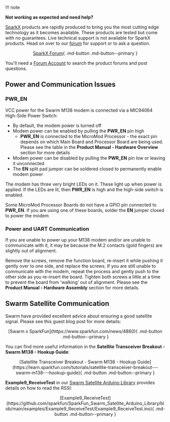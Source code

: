 !!! note
    <p><span class="glyphicon glyphicon-question-sign" aria-hidden="true"></span> <strong>Not working as expected and need help? </strong></p>
    <p><a href="https://www.sparkfun.com/sparkx">SparkX</a> products are rapidly produced to bring you the most cutting edge technology as it becomes available. These products are tested but come with no guarantees. Live technical support is not available for SparkX products. Head on over to our <a href="https://forum.sparkfun.com/viewforum.php?f=123">forum</a> for support or to ask a question.<p>
    <center>
    [SparkX Forum](https://forum.sparkfun.com/viewforum.php?f=123){ .md-button .md-button--primary }
    </center>
    <p>You'll need a <a href="https://forum.sparkfun.com/ucp.php?mode=register">Forum Account</a> to search the product forums and post questions.<p>


## Power and Communication Issues

### PWR_EN

VCC power for the Swarm M138 modem is connected via a MIC94064 High-Side Power Switch:

* By default, the modem power is turned off
* Modem power can be enabled by pulling the **PWR_EN** pin high
    * **PWR_EN** is connected to the MicroMod Processor - the exact pin depends on which Main Board and Processor Board are being used. Please see the table in the **Product Manual - Hardware Overview** section for more details
* Modem power can be disabled by pulling the **PWR_EN** pin low or leaving it unconnected
* The **EN** split pad jumper can be soldered closed to permanently enable modem power

The modem has three very bright LEDs on it. These light up when power is applied. If the LEDs are lit, then **PWR_EN** is high and the high-side switch is enabled.

Some MicroMod Processor Boards do not have a GPIO pin connected to **PWR_EN**. If you are using one of these boards, solder the **EN** jumper closed to power the modem

### Power and UART Communication

If you are unable to power up your M138 modem and/or are unable to communicate with it, it may be because the M.2 contacts (gold fingers) are slightly out of alignment.

Remove the screws, remove the function board, re-insert it while pushing it gently over to one side, and replace the screws. If you are still unable to communicate with the modem, repeat the process and gently push to the other side as you re-insert the board. Tighten both screws a little at a time to prevent the board from 'walking' out of alignment. Please see the **Product Manual - Hardware Assembly** section for more details.

## Swarm Satellite Communication

Swarm have provided excellent advice about ensuring a good satellite signal. Please see this guest blog post for more details:

<center>
[Swarm x SparkFun](https://www.sparkfun.com/news/4860){ .md-button .md-button--primary }
</center>

You can find more useful information in the **Satellite Transceiver Breakout - Swarm M138 - Hookup Guide**:

<center>
[Satellite Transceiver Breakout - Swarm M138 - Hookup Guide](https://learn.sparkfun.com/tutorials/satellite-transceiver-breakout---swarm-m138---hookup-guide){ .md-button .md-button--primary }
</center>

**Example9_ReceiveTest** in our [Swarm Satellite Arduino Library](https://github.com/sparkfun/SparkFun_Swarm_Satellite_Arduino_Library) provides details on how to read the RSSI:

<center>
[Example9_ReceiveTest](https://github.com/sparkfun/SparkFun_Swarm_Satellite_Arduino_Library/blob/main/examples/Example9_ReceiveTest/Example9_ReceiveTest.ino){ .md-button .md-button--primary }
</center>
